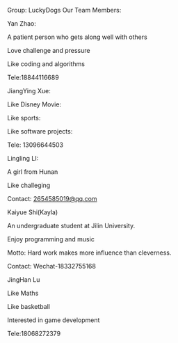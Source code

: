 Group: LuckyDogs
Our Team Members:

Yan Zhao:

A patient person who gets along well with others

Love challenge and pressure

Like coding and algorithms

Tele:18844116689

JiangYing Xue:

Like Disney Movie:

Like sports:

Like software projects:

Tele: 13096644503

Lingling LI:

A girl from Hunan

Like challeging

Contact: 2654585019@qq.com

Kaiyue Shi(Kayla) 

An undergraduate student at Jilin University. 

Enjoy programming and music

Motto: Hard work makes more influence than cleverness.

Contact: Wechat-18332755168

JingHan Lu

Like Maths

Like basketball

Interested in game development

Tele:18068272379

